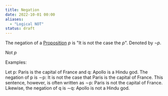 ```yaml
---
title: Negation
date: 2022-10-01 00:00
aliases:
  - "Logical NOT"
status: draft
---
```


The negation of a [Proposition](proposition.md) $p$ is "It is not the case the $p$". Denoted by $\neg p$.

Not $p$

Examples:

Let p: Paris is the capital of France
and q: Apollo is a Hindu god. The negation of p is
∼p: It is not the case that Paris is the capital of France. This sentence, however, is often written as
∼p: Paris is not the capital of France. Likewise, the negation of q is
∼q: Apollo is not a Hindu god.
